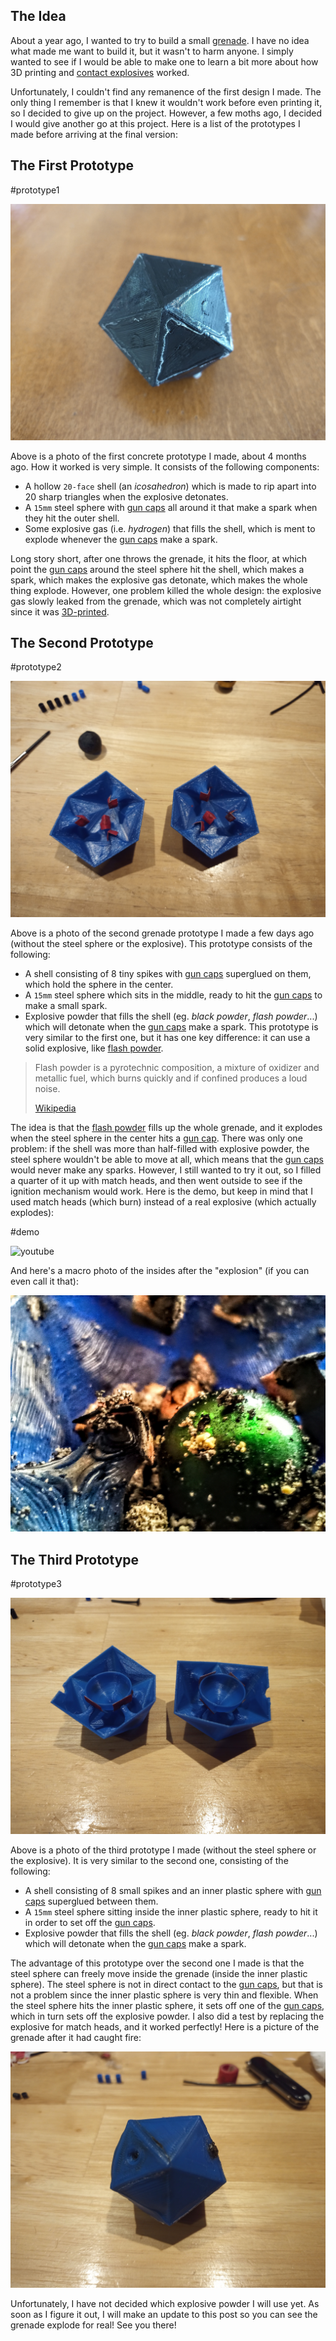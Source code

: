 ## The Idea

About a year ago, I wanted to try to build a small [grenade](https://en.wikipedia.org/wiki/Grenade). I have no idea what made me want to build it, but it wasn't to harm anyone. I simply wanted to see if I would be able to make one to learn a bit more about how 3D printing and [contact explosives](https://en.wikipedia.org/wiki/Contact_explosive) worked.

Unfortunately, I couldn't find any remanence of the first design I made. The only thing I remember is that I knew it wouldn't work before even printing it, so I decided to give up on the project. However, a few moths ago, I decided I would give another go at this project. Here is a list of the prototypes I made before arriving at the final version:

## The First Prototype

#prototype1

![](./IMG_20200625_162209_0.jpg)

Above is a photo of the first concrete prototype I made, about 4 months ago. How it worked is very simple. It consists of the following components:

- A hollow `20-face` shell (an _icosahedron_) which is made to rip apart into 20 sharp triangles when the explosive detonates.
- A `15mm` steel sphere with [gun caps](https://www.google.ca/search?q=paper+gun+caps&safe=strict&tbm=isch) all around it that make a spark when they hit the outer shell.
- Some explosive gas (i.e. _hydrogen_) that fills the shell, which is ment to explode whenever the [gun caps](https://www.google.ca/search?q=paper+gun+caps&safe=strict&tbm=isch) make a spark.

Long story short, after one throws the grenade, it hits the floor, at which point the [gun caps](https://www.google.ca/search?q=paper+gun+caps&safe=strict&tbm=isch) around the steel sphere hit the shell, which makes a spark, which makes the explosive gas detonate, which makes the whole thing explode. However, one problem killed the whole design: the explosive gas slowly leaked from the grenade, which was not completely airtight since it was [3D-printed](https://en.wikipedia.org/wiki/3D_printing).

## The Second Prototype

#prototype2

![](./IMG_20200621_150824_3.jpg)

Above is a photo of the second grenade prototype I made a few days ago (without the steel sphere or the explosive). This prototype consists of the following:

- A shell consisting of 8 tiny spikes with [gun caps](https://www.google.ca/search?q=paper+gun+caps&safe=strict&tbm=isch) superglued on them, which hold the sphere in the center.
- A `15mm` steel sphere which sits in the middle, ready to hit the [gun caps](https://www.google.ca/search?q=paper+gun+caps&safe=strict&tbm=isch) to make a small spark.
- Explosive powder that fills the shell (eg. _black powder_, _flash powder_...) which will detonate when the [gun caps](https://www.google.ca/search?q=paper+gun+caps&safe=strict&tbm=isch) make a spark.
  This prototype is very similar to the first one, but it has one key difference: it can use a solid explosive, like [flash powder](https://en.wikipedia.org/wiki/Flash_powder).

> Flash powder is a pyrotechnic composition, a mixture of oxidizer and metallic fuel, which burns quickly and if confined produces a loud noise.
>
> [Wikipedia](https://en.wikipedia.org/wiki/Flash_powder)

The idea is that the [flash powder](https://en.wikipedia.org/wiki/Flash_powder) fills up the whole grenade, and it explodes when the steel sphere in the center hits a [gun cap](https://www.google.ca/search?q=paper+gun+caps&safe=strict&tbm=isch). There was only one problem: if the shell was more than half-filled with explosive powder, the steel sphere wouldn't be able to move at all, which means that the [gun caps](https://www.google.ca/search?q=paper+gun+caps&safe=strict&tbm=isch) would never make any sparks. However, I still wanted to try it out, so I filled a quarter of it up with match heads, and then went outside to see if the ignition mechanism would work. Here is the demo, but keep in mind that I used match heads (which burn) instead of a real explosive (which actually explodes):

#demo

![youtube](https://www.youtube.com/embed/KWI7b-ATx7Q)

And here's a macro photo of the insides after the "explosion" (if you can even call it that):

![](./IMG_20200621_155247_9.jpg)

## The Third Prototype

#prototype3

![](./IMG_20200625_191507_1.jpg)

Above is a photo of the third prototype I made (without the steel sphere or the explosive). It is very similar to the second one, consisting of the following:

- A shell consisting of 8 small spikes and an inner plastic sphere with [gun caps](https://www.google.ca/search?q=paper+gun+caps&safe=strict&tbm=isch) superglued between them.
- A `15mm` steel sphere sitting inside the inner plastic sphere, ready to hit it in order to set off the [gun caps](https://www.google.ca/search?q=paper+gun+caps&safe=strict&tbm=isch).
- Explosive powder that fills the shell (eg. _black powder_, _flash powder_...) which will detonate when the [gun caps](https://www.google.ca/search?q=paper+gun+caps&safe=strict&tbm=isch) make a spark.

The advantage of this prototype over the second one I made is that the steel sphere can freely move inside the grenade (inside the inner plastic sphere). The steel sphere is not in direct contact to the [gun caps](https://www.google.ca/search?q=paper+gun+caps&safe=strict&tbm=isch), but that is not a problem since the inner plastic sphere is very thin and flexible. When the steel sphere hits the inner plastic sphere, it sets off one of the [gun caps](https://www.google.ca/search?q=paper+gun+caps&safe=strict&tbm=isch), which in turn sets off the explosive powder. I also did a test by replacing the explosive for match heads, and it worked perfectly! Here is a picture of the grenade after it had caught fire:

![](./IMG_20200627_201009_3.jpg)

Unfortunately, I have not decided which explosive powder I will use yet. As soon as I figure it out, I will make an update to this post so you can see the grenade explode for real! See you there!
